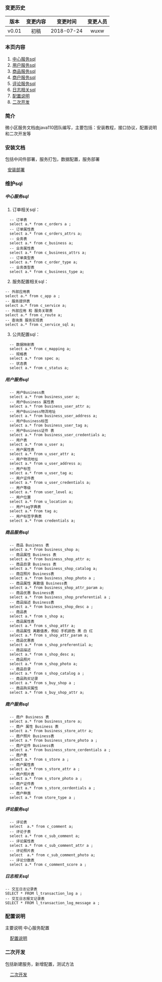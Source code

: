 
### 变更历史
版本|变更内容|变更时间|变更人员
:-: | :-: | :-: | :-:
v0.01|初稿|2018-07-24|wuxw


### 本页内容

1. [中心服务sql](#中心服务sql)
2. [用户服务sql](#用户服务sql)
3. [商品服务sql](#商品服务sql)
4. [商户服务sql](#商户服务sql)
5. [评论服务sql](#评论服务sql)
6. [日志相关sql](#日志相关sql)
7. [配置说明](#配置说明)
8. [二次开发](#二次开发)

### 简介
  微小区服务文档由java110团队编写，主要包括：安装教程，接口协议，配置说明和二次开发等

### 安装文档

  包括中间件部署，服务打包，数据配置，服务部署

  &nbsp;&nbsp;[安装部署](install)

### 维护sql

  ##### 中心服务sql

  1. 订单相关sql：
  ```
    -- 订单表
    select a.* from c_orders a ;
    -- 订单属性表
    select a.* from c_orders_attrs a;
    -- 业务表
    select a.* from c_business a;
    -- 业务属性表
    select a.* from c_business_attrs a;
    -- 订单类型表
    select a.* from c_order_type a;
    -- 业务类型表
    select a.* from c_business_type a;
  ```
  2. 服务配置相关sql：
  ```
  -- 外部应用表
  select a.* from c_app a ;
  -- 服务提供表
  select a.* from c_service a;
  -- 外部应用 和 服务关联表
  select a.* from c_route a;
  -- 查询类 服务实现表
  select a.* from c_service_sql a;
  ```

  3. 公共配置sql：
  ```
    -- 数据映射表
    select a.* from c_mapping a;
    -- 规格表
    select a.* from spec a;
    -- 状态表
    select a.* from c_status a;
  ```


  ##### 用户服务sql

  ```
    -- 用户Business表
    select a.* from business_user a;
    -- 用户Business 属性表
    select a.* from business_user_attr a;
    -- 用户Business物流地址
    select a.* from business_user_address a;
    -- 用户Business标签
    select a.* from business_user_tag a;
    -- 用户Business证件 表
    select a.* from business_user_credentials a;
    -- 用户表
    select a.* from u_user a;
    -- 用户属性表
    select a.* from u_user_attr a;
    -- 用户物流地址
    select a.* from u_user_address a;
    -- 用户标签
    select a.* from u_user_tag a;
    -- 用户证件表
    select a.* from u_user_credentials a;
    -- 用户等级
    select a.* from user_level a;
    -- 用户位置
    select a.* from u_location a;
    -- 用户tag字典表
    select a.* from tag a;
    -- 用户标签字典表
    select a.* from credentials a;
  ```

  #####  商品服务sql

  ```
    -- 商品 Business 表
    select a.* from business_shop a;
    -- 商品属性 Business 表
    select a.* from business_shop_attr a;
    -- 商品目录 Business 表
    select a.* from business_shop_catalog a;
    -- 商店照片 Business表
    select a.* from business_shop_photo a ;
    -- 商品属性 离散值 Business表
    select a.* from business_shop_attr_param a;
    -- 商品优惠 Business表
    select a.* from business_shop_preferential a ;
    -- 商品描述 Business表
    select a.* from business_shop_desc a ;
    -- 商品表
    select a.* from s_shop a;
    -- 商品属性表
    select a.* from s_shop_attr a;
    -- 商品属性 离散值表，例如 手机颜色 黑 白 红
    select a.* from s_shop_attr_param a;
    -- 商品优惠表
    select a.* from s_shop_preferential a;
    -- 商品描述
    select a.* from s_shop_desc a;
    -- 商品照片
    select a.* from s_shop_photo a;
    -- 商品目录
    select a.* from s_shop_catalog a ;
    -- 商品购买记录
    select a.* from s_buy_shop a ;
    -- 商品购买属性
    select a.* from s_buy_shop_attr a;
  ```

  ##### 商户服务sql
  ```
    -- 商户 Business 表
    select a.* from business_store a;
    -- 商户 属性 Business 表
    select a.* from business_store_attr a;
    -- 商户照片 Business表
    select a.* from business_store_photo a ;
    -- 商户证件 Business表
    select a.* from business_store_cerdentials a ;
    -- 商户表
    select a.* from s_store a ;
    -- 商户属性表
    select a.* from s_store_attr a ;
    -- 商户照片表
    select a.* from s_store_photo a ;
    -- 商户证件表
    select a.* from s_store_cerdentials a ;
    -- 商户种类
    select a.* from store_type a ;
  ```

  ##### 评论服务sql

  ```
    -- 评论表
    select  a.* from c_comment a;
    -- 评论子表
    select a.* from c_sub_comment a;
    -- 评论属性表
    select a.* from c_sub_comment_attr a ;
    -- 评论照片表
    select  a.* from c_sub_comment_photo a;
    -- 评论分数表
    select a.* from c_comment_score a ;
  ```

  ##### 日志相关sql

  ```
  -- 交互日志记录表
  SELECT * FROM l_transaction_log a ;
  -- 交互日志报文记录表
  SELECT * FROM l_transaction_log_message a ;
  ```


### 配置说明

   主要说明 中心服务配置

   &nbsp;&nbsp;&nbsp;&nbsp;[配置说明](center_config)

### 二次开发

  包括新建服务，新增配置，测试方法

  &nbsp;&nbsp;&nbsp;&nbsp;[二次开发](develop)
